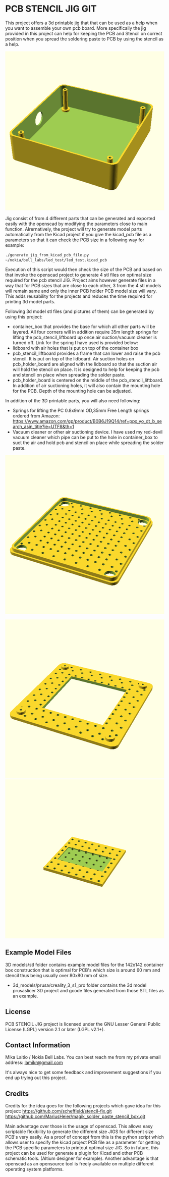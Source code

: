 # PCB STENCIL JIG GIT

This project offers a 3d printable jig that that can be used as a help when you want to assemble your own pcb board. More specifically the jig provided in this project can help for keeping the PCB and Stencil on correct position when you spread the soldering paste to PCB by using the stencil as a help.

![container_box](docs/container_box_142x142.png)

Jig consist of from 4 different parts that can be generated and exported easily with the openscad by modifying the parameters close to main function. Alrernatively, the project will try to generate model parts automatically from the Kicad project if you give the kicad_pcb file as a parameters so that it can check the PCB size in a following way for example:

```
./generate_jig_from_kicad_pcb_file.py ~/nokia/bell_labs/led_test/led_test.kicad_pcb
```

Execution of this script would then check the size of the PCB and based on that invoke the openscad project to generate 4 stl files on optimal size required for the pcb stencil JIG. 
Project aims however generate files in a way that for PCB sizes that are close to each other, 3 from the 4 stl models will remain same and only the inner PCB holder PCB model size will vary. This adds reusability for the projects and reduces the time required for printing 3d model parts.

Following 3d model stl files (and pictures of them) can be generated by using this project:
    
* container_box that provides the base for which all other parts will      be layered. All four corners will in addition require 35m length    springs for lifting the pcb_stencil_liftboard up once air suction/vacuum cleaner is turned off. Link for the spring I have used is provided below:
* lidboard with air holes that is put on top of the container box
* pcb_stencil_liftboard provides a frame that can lower and raise the pcb stencil. It is put on top of the lidboard. Air suction holes on pcb_holder_board are aligned with the lidboard so that the suction air will hold the stencil on place. It is designed to help for keeping the pcb and stencil on place when spreading the solder paste.
* pcb_holder_board is centered on the middle of the pcb_stencil_liftboard. In addition of air suctioning holes, it will also contain the mounting hole for the PCB. Depth of the mounting hole can be adjusted.

In addition of the 3D printable parts, you will also need following:
* Springs for lifting the PC 0.8x9mm OD,35mm Free Length springs ordered from Amazon: https://www.amazon.com/gp/product/B0B6J19Q14/ref=ppx_yo_dt_b_search_asin_title?ie=UTF8&th=1
* Vacuum cleaner or other air suctioning device. I have used my red-devil vacuum cleaner which pipe can be put to the hole in container_box to suct the air and hold pcb and stencil on place while spreading the solder paste.

![lidboard](docs/lidboard_142x142.png)

![alt text](docs/stencil_lifter_142x142_62.png)
![alt text](docs/pcb_holder_142x142_80x80_62x31.png)

## Example Model Files

3D models/stl folder contains example model files for the 142x142 container box construction that is optimal for PCB's which size is around 60 mm and stencil thus being usually over 80x80 mm of size.
* 3d_models/prusa/creality_3_s1_pro folder contains the 3d model prusaslicer 3D project and gcode files generated from those STL files as an example.

## License

PCB STENCIL JIG project is licensed under the GNU Lesser General Public License (LGPL) version 2.1 or later (LGPL v2.1+).

## Contact Information

Mika Laitio / Nokia Bell Labs. You can best reach me from my private email address: lamikr@gmail.com

It's always nice to get some feedback and improvement suggestions if you end up trying out this project.

## Credits

Credits for the idea goes for the following projects which gave idea for this project: https://github.com/scheffield/stencil-fix.git
https://github.com/MariusHeier/magik_solder_paste_stencil_box.git

Main advantage over those is the usage of openscad. This allows easy scriptable flexibility to generate the different size JIGS for different size PCB's very easily. As a proof of concept from this is the python script which allows user to specify the kicad project PCB file as a parameter for getting the PCB specific parameters to printout optimal size JIG. So in future, this project can be used for generate a plugin for Kicad and other PCB schematic tools. (Altium designer for example). Another advantage is that openscad as an opensource tool is freely available on multiple different operating system platforms.


